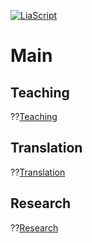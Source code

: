 <!--
author:   Mark Jacob
email:    markjjacob@hotmail.com
version:  0.1.0
language: en
narrator: US English Female

comment:  This simple description of your course.
          Multiline is also okay.

icon: https://www.tu-chemnitz.de/phil/english/iaa/priaa/priaaimages/Flyer%20TU%20Chemnitz_2.jpg

import: https://raw.githubusercontent.com/liaScript/mermaid_template/master/README.md

link:     https://cdn.jsdelivr.net/chartist.js/latest/chartist.min.css

script:   https://cdn.jsdelivr.net/chartist.js/latest/chartist.min.js

translation: Français translations/French.md
-->

[![LiaScript](https://raw.githubusercontent.com/LiaScript/LiaScript/master/badges/course.svg)](https://liascript.github.io/course/?https://raw.githubusercontent.com/markjjacob/chemnitz/blob/main/main.md)

# Main

## Teaching
??[Teaching](https://liascript.github.io/course/?https://raw.githubusercontent.com/markjjacob/chemnitz/blob/main/Research.md)

## Translation
??[Translation](https://liascript.github.io/course/?https://raw.githubusercontent.com/markjjacob/chemnitz/blob/main/Translation.md)

## Research
??[Research](https://liascript.github.io/course/?https://raw.githubusercontent.com/markjjacob/chemnitz/blob/main/Research.md)